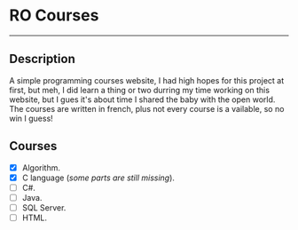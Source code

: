 # RO Courses
---

## Description
A simple programming courses website, I had high hopes for this project at first, but meh, I did learn a thing or two durring my time working on this website, but I gues it's about time I shared the baby with the open world.
The courses are written in french, plus not every course is a vailable, so no win I guess!

## Courses
- [X] Algorithm.
- [X] C language (_some parts are still missing_).
- [ ] C#.
- [ ] Java.
- [ ] SQL Server.
- [ ] HTML.
